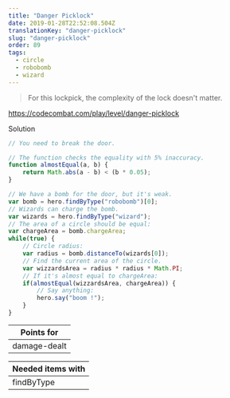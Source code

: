 ```yaml
---
title: "Danger Picklock"
date: 2019-01-28T22:52:08.504Z
translationKey: "danger-picklock"
slug: "danger-picklock"
order: 89
tags:
  - circle
  - robobomb
  - wizard  
---
```


> For this lockpick, the complexity of the lock doesn't matter.

https://codecombat.com/play/level/danger-picklock

Solution

```javascript
// You need to break the door.

// The function checks the equality with 5% inaccuracy.
function almostEqual(a, b) {
    return Math.abs(a - b) < (b * 0.05);
}

// We have a bomb for the door, but it's weak.
var bomb = hero.findByType("robobomb")[0];
// Wizards can charge the bomb.
var wizards = hero.findByType("wizard");
// The area of a circle should be equal:
var chargeArea = bomb.chargeArea;
while(true) {
    // Circle radius:
    var radius = bomb.distanceTo(wizards[0]);
    // Find the current area of the circle.
    var wizzardsArea = radius * radius * Math.PI;
    // If it's almost equal to chargeArea:
    if(almostEqual(wizzardsArea, chargeArea)) {
        // Say anything: 
        hero.say("boom !");
    }
}

```

Points for |
--- |
damage-dealt |

Needed items with |
--- |
findByType |


